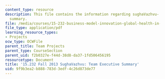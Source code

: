 ```yaml
---
content_type: resource
description: This file contains the information regarding sughaVazhvu- team executive
  summary.
file: /media/courses/15-232-business-model-innovation-global-health-in-frontier-markets-fall-2013/9f9b3ea2b888783d3edf4c26d873de77_MIT15_232F13_t5_excsummary.pdf
file_type: application/pdf
learning_resource_types:
- Projects
ocw_type: OCWFile
parent_title: Team Projects
parent_type: CourseSection
parent_uid: f2b0327e-f44d-38d8-da37-1fd506456195
resourcetype: Document
title: '15.232 Fall 2013 SughaVazhvu: Team Executive Summary'
uid: 9f9b3ea2-b888-783d-3edf-4c26d873de77
---
```

